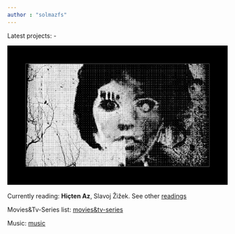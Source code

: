 ```yaml
---
author : "solmazfs"
---
```


Latest projects: -

<img src="images/r.png" width="600" loading="lazy"/> 

Currently reading: **Hiçten Az**, Slavoj Žižek. See other [readings](/blog/books)

Movies&Tv-Series list: [movies&tv-series](/blog/movies-and-tv-series)

Music: [music](/blog/music)
